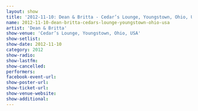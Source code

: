 ```yaml
---
layout: show
title: '2012-11-10: Dean & Britta - Cedar’s Lounge, Youngstown, Ohio, USA'
name: 2012-11-10-dean-britta-cedars-lounge-youngstown-ohio-usa
artist: 'Dean & Britta'
show-venue: 'Cedar’s Lounge, Youngstown, Ohio, USA'
show-setlist: 
show-date: 2012-11-10
category: 2012
show-radio: 
show-lastfm: 
show-cancelled: 
performers: 
facebook-event-url: 
show-poster-url: 
show-ticket-url: 
show-venue-website: 
show-additional: 
---
```


